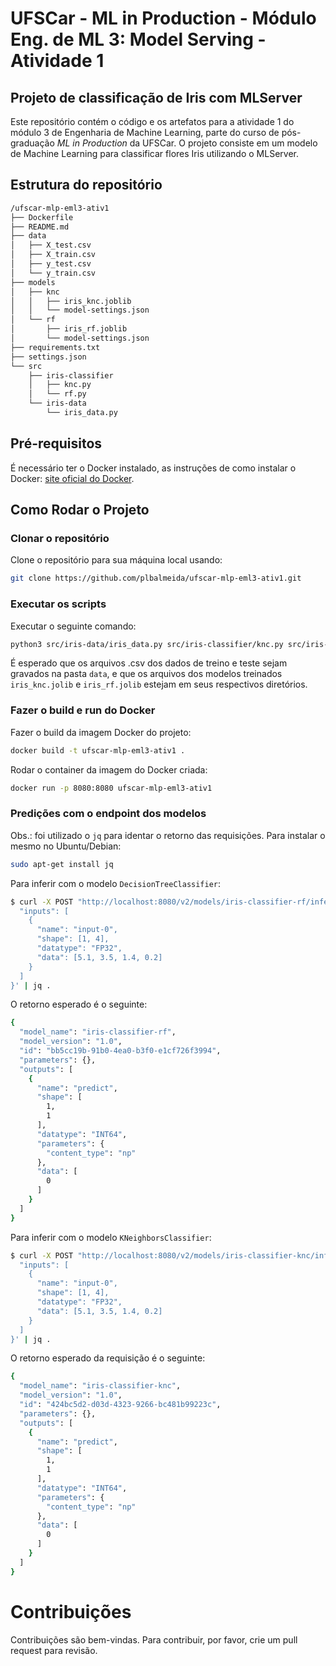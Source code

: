 # UFSCar - ML in Production - Módulo Eng. de ML 3: Model Serving - Atividade 1

## Projeto de classificação de Iris com MLServer

Este repositório contém o código e os artefatos para a atividade 1 do módulo 3 de Engenharia de Machine Learning, parte do curso de pós-graduação *ML in Production* da UFSCar. O projeto consiste em um modelo de Machine Learning para classificar flores Iris utilizando o MLServer.

## Estrutura do repositório

```bash
/ufscar-mlp-eml3-ativ1
├── Dockerfile
├── README.md
├── data
│   ├── X_test.csv
│   ├── X_train.csv
│   ├── y_test.csv
│   └── y_train.csv
├── models
│   ├── knc
│   │   ├── iris_knc.joblib
│   │   └── model-settings.json
│   └── rf
│       ├── iris_rf.joblib
│       └── model-settings.json
├── requirements.txt
├── settings.json
└── src
    ├── iris-classifier
    │   ├── knc.py
    │   └── rf.py
    └── iris-data
        └── iris_data.py
```

## Pré-requisitos

É necessário ter o Docker instalado, as instruções de como instalar o Docker: [site oficial do Docker](https://www.docker.com/products/docker-desktop).

## Como Rodar o Projeto

### Clonar o repositório

Clone o repositório para sua máquina local usando:

```bash
git clone https://github.com/plbalmeida/ufscar-mlp-eml3-ativ1.git
```

### Executar os scripts

Executar o seguinte comando:

```bash
python3 src/iris-data/iris_data.py src/iris-classifier/knc.py src/iris-classifier/rf.py
```

É esperado que os arquivos .csv dos dados de treino e teste sejam gravados na pasta `data`, e que os arquivos dos modelos treinados `iris_knc.jolib` e `iris_rf.jolib` estejam em seus respectivos diretórios.

### Fazer o build e run do Docker

Fazer o build da imagem Docker do projeto:

```bash
docker build -t ufscar-mlp-eml3-ativ1 .
```

Rodar o container da imagem do Docker criada:

```bash
docker run -p 8080:8080 ufscar-mlp-eml3-ativ1
```

### Predições com o endpoint dos modelos

Obs.: foi utilizado o `jq` para identar o retorno das requisições. Para instalar o mesmo no Ubuntu/Debian:

```bash
sudo apt-get install jq
```

Para inferir com o modelo `DecisionTreeClassifier`:

```bash
$ curl -X POST "http://localhost:8080/v2/models/iris-classifier-rf/infer" -H "Content-Type: application/json" -d '{
  "inputs": [
    {
      "name": "input-0",
      "shape": [1, 4],
      "datatype": "FP32",
      "data": [5.1, 3.5, 1.4, 0.2]
    }
  ]
}' | jq .
```

O retorno esperado é o seguinte:

```bash
{
  "model_name": "iris-classifier-rf",
  "model_version": "1.0",
  "id": "bb5cc19b-91b0-4ea0-b3f0-e1cf726f3994",
  "parameters": {},
  "outputs": [
    {
      "name": "predict",
      "shape": [
        1,
        1
      ],
      "datatype": "INT64",
      "parameters": {
        "content_type": "np"
      },
      "data": [
        0
      ]
    }
  ]
}
```

Para inferir com o modelo `KNeighborsClassifier`:

```bash
$ curl -X POST "http://localhost:8080/v2/models/iris-classifier-knc/infer" -H "Content-Type: application/json" -d '{
  "inputs": [
    {
      "name": "input-0",
      "shape": [1, 4],
      "datatype": "FP32",
      "data": [5.1, 3.5, 1.4, 0.2]
    }
  ]
}' | jq .
```

O retorno esperado da requisição é o seguinte:

```bash
{
  "model_name": "iris-classifier-knc",
  "model_version": "1.0",
  "id": "424bc5d2-d03d-4323-9266-bc481b99223c",
  "parameters": {},
  "outputs": [
    {
      "name": "predict",
      "shape": [
        1,
        1
      ],
      "datatype": "INT64",
      "parameters": {
        "content_type": "np"
      },
      "data": [
        0
      ]
    }
  ]
}
```



# Contribuições

Contribuições são bem-vindas. Para contribuir, por favor, crie um pull request para revisão.